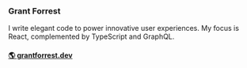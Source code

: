 ### Grant Forrest

I write elegant code to power innovative user experiences. My focus is React, complemented by TypeScript and GraphQL.

#### [🌎 grantforrest.dev](https://grantforrest.dev)
